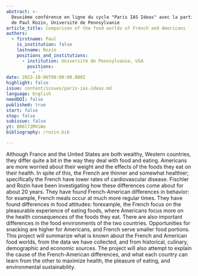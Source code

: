 ```yaml
---
abstract: >-
  Deuxième conférence en ligne du cycle "Paris IAS Ideas" avec la participation
  de Paul Rozin, Université de Pennsylvanie
article_title: Comparison of the food worlds of French and Americans
authors:
  - firstname: Paul
    is_institution: false
    lastname: Rozin
    positions_and_institutions:
      - institution: Université de Pennsylvanie, USA
        positions:
          - ''
date: 2023-10-06T00:00:00.000Z
highlight: false
issue: content/issues/paris-ias-ideas.md
language: English
needDOI: false
published: true
start: false
stop: false
subissue: false
yt: B06l72MXiWo
bibliography: /rozin.bib

---
```

Although France and the United States are both wealthy, Western countries, they differ quite a bit in the way they deal with food and eating. Americans are more worried about their weight and the effects of the foods they eat on their health. In spite of this, the French are thinner and somewhat healthier; specifically the French have lower rates of cardiovascular disease. Fischler and Rozin have been investigating how these differences come about for about 20 years. They have found French-American differences in behavior: for example, French meals occur at much more regular times.  They have found differences in food attitudes: forexample, the French focus on the pleasurable experience of eating foods, where Americans focus more on the health consequences of the foods they eat. There are also important differences in the food environments of the two countries. Opportunities for snacking are higher for Americans, and French serve smaller food portions. This project will summarize what is known about the French and American food worlds, from the data we have collected, and from historical, culinary, demographic and economic sources. The project will also attempt to explain the cause of the French-American differences, and what each country can learn from the other to maximize health, the pleasure of eating, and environmental sustainability. 

<Youtube yt="B06l72MXiWo" caption="Comparison of the food worlds of French and Americans" start="false" stop="false"></Youtube>

